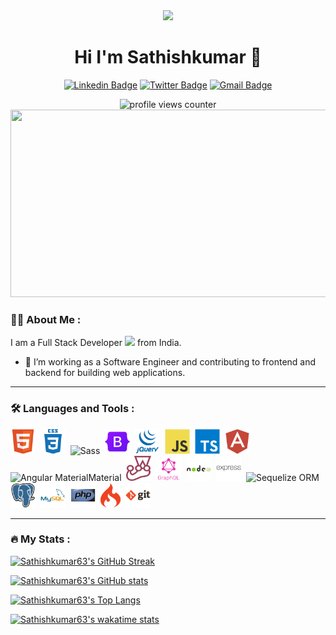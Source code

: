 <div id="header" align="center">
  <img
    src="https://media.giphy.com/media/M9gbBd9nbDrOTu1Mqx/giphy.gif"
    width="100"
  />
  <div id="badges">
    
# Hi I'm Sathishkumar 👋
[![Linkedin Badge](https://img.shields.io/badge/-sathishkumar63-blue?style=flat&logo=Linkedin&logoColor=white&link=https://www.linkedin.com/in/sathishkumar63/)](https://www.linkedin.com/in/sathishkumar63/)
[![Twitter Badge](https://img.shields.io/badge/-@__sathishjim63-1ca0f1?style=flat&labelColor=1ca0f1&logo=twitter&logoColor=white&link=https://twitter.com/sathishjim63)](https://twitter.com/sathishjim63)
[![Gmail Badge](https://img.shields.io/badge/-sathishjim-c14438?style=flat&logo=Gmail&logoColor=white&link=mailto:sathishjim@gmail.com)](mailto:sathishjim@gmail.com)
    
  </div>
  <img
    src="https://komarev.com/ghpvc/?username=sathishkumar63&style=flat-square&color=blue"
    alt="profile views counter"
  />
</div>

<div align="center">
  <img src="https://media.giphy.com/media/dWesBcTLavkZuG35MI/giphy.gif" width="600" height="300"/>
</div>

  ### :man_technologist: About Me :
  
  I am a Full Stack Developer <img src="https://media.giphy.com/media/WUlplcMpOCEmTGBtBW/giphy.gif" width="30"> from India.
  
  - :telescope: I’m working as a Software Engineer and contributing to frontend and backend for building web applications.

---

### :hammer_and_wrench: Languages and Tools :
<div>
  <img
    src="https://github.com/devicons/devicon/blob/master/icons/html5/html5-original.svg"
    title="HTML5"
    alt="HTML"
    width="40"
    height="40"
  />&nbsp;
  <img
    src="https://github.com/devicons/devicon/blob/master/icons/css3/css3-plain-wordmark.svg"
    title="CSS3"
    alt="CSS"
    width="40"
    height="40"
  />&nbsp;
  <img
    src="https://sass-lang.com/assets/img/logos/logo-b6e1ef6e.svg"
    title="Sass"
    alt="Sass"
    width="40"
    height="40"
  />&nbsp;
  <img
    src="https://github.com/devicons/devicon/blob/master/icons/bootstrap/bootstrap-original.svg"
    title="Bootstrap"
    alt="Bootstrap"
    width="40"
    height="40"
  />&nbsp;
  <img
    src="https://github.com/devicons/devicon/blob/master/icons/jquery/jquery-plain-wordmark.svg"
    title="jquery"
    alt="jquery"
    width="40"
    height="40"
  />&nbsp;
  <img
    src="https://github.com/devicons/devicon/blob/master/icons/javascript/javascript-original.svg"
    title="JavaScript"
    alt="JavaScript"
    width="40"
    height="40"
  />&nbsp;
  <img
    src="https://github.com/devicons/devicon/blob/master/icons/typescript/typescript-original.svg"
    title="Typescript"
    alt="Typescript"
    width="40"
    height="40"
  />&nbsp;
  <img
    src="https://github.com/devicons/devicon/blob/master/icons/angularjs/angularjs-plain.svg"
    title="Angular"
    alt="Angular"
    width="40"
    height="40"
  />&nbsp;
  <img
    src="https://material.angular.io/assets/img/homepage/angular-white-transparent.svg"
    title="Angular Material"
    alt="Angular Material"
    width="40"
    height="40"
  />Material&nbsp;
  <img
    src="https://github.com/devicons/devicon/blob/master/icons/jest/jest-plain.svg"
    title="Jest"
    alt="Jest"
    width="40"
    height="40"
  />&nbsp;
  <img
    src="https://github.com/devicons/devicon/blob/master/icons/graphql/graphql-plain-wordmark.svg"
    title="GraphQL"
    alt="GraphQL"
    width="40"
    height="40"
  />&nbsp;
  <img
    src="https://github.com/devicons/devicon/blob/master/icons/nodejs/nodejs-original-wordmark.svg"
    title="NodeJS"
    alt="NodeJS"
    width="40"
    height="40"
  />&nbsp;
  <img
    src="https://github.com/devicons/devicon/blob/master/icons/express/express-original-wordmark.svg"
    title="Express Js"
    alt="Express Js"
    width="40"
    height="40"
  />&nbsp;
  <img
    src="https://sequelize.org/v7/image/brand_logo.png"
    title="Sequelize ORM"
    alt="Sequelize ORM"
    width="40"
    height="40"
  />&nbsp;
  <img
    src="https://github.com/devicons/devicon/blob/master/icons/postgresql/postgresql-original.svg"
    title="PostgreSQL"
    alt="PostgreSQL"
    width="40"
    height="40"
  />&nbsp;
  <img
    src="https://github.com/devicons/devicon/blob/master/icons/mysql/mysql-original-wordmark.svg"
    title="MySQL"
    alt="MySQL"
    width="40"
    height="40"
  />&nbsp;
  <img
    src="https://github.com/devicons/devicon/blob/master/icons/php/php-original.svg"
    title="php"
    alt="php"
    width="40"
    height="40"
  />
  <img
    src="https://github.com/devicons/devicon/blob/master/icons/codeigniter/codeigniter-plain.svg"
    title="codeigniter"
    alt="codeigniter"
    width="40"
    height="40"
  />
  <img
    src="https://github.com/devicons/devicon/blob/master/icons/git/git-original-wordmark.svg"
    title="Git"
    alt="Git"
    width="40"
    height="40"
  />
</div>

---
### :fire: My Stats :
[![Sathishkumar63's GitHub Streak](http://github-readme-streak-stats.herokuapp.com?user=sathishkumar63&show_icons=true&count_private=true&theme=github-dark&date_format=M%20j%5B%2C%20Y%5D)](http://github-readme-streak-stats.herokuapp.com?user=sathishkumar63&theme=github-dark&date_format=M%20j%5B%2C%20Y%5D)

[![Sathishkumar63's GitHub stats](https://github-readme-stats.vercel.app/api?username=sathishkumar63&count_private=true&show_icons=true&theme=radical)](https://github.com/sathishkumar63/github-readme-stats)

[![Sathishkumar63's Top Langs](https://github-readme-stats.vercel.app/api/top-langs/?username=sathishkumar63&langs_count=8&layout=compact&theme=vision-friendly-dark)](https://github-readme-stats.vercel.app/api/top-langs/?username=sathishkumar63&layout=compact&show_icons=true&count_private=true&theme=vision-friendly-dark)

[![Sathishkumar63's wakatime stats](https://github-readme-stats.vercel.app/api/wakatime?username=Sathishkumar63)](https://wakatime.com/@sathishkumar63)

<!--START_SECTION:waka-->
<!--END_SECTION:waka-->

